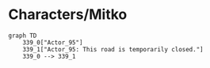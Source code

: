 # Characters/Mitko


```mermaid
graph TD
    339_0["Actor_95"]
    339_1["Actor_95: This road is temporarily closed."]
    339_0 --> 339_1
```